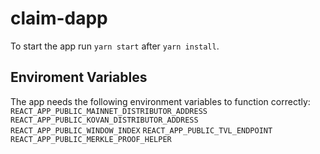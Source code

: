 # claim-dapp

To start the app run `yarn start` after `yarn install`.

## Enviroment Variables

The app needs the following environment variables to function correctly:
`REACT_APP_PUBLIC_MAINNET_DISTRIBUTOR_ADDRESS`
`REACT_APP_PUBLIC_KOVAN_DISTRIBUTOR_ADDRESS`
`REACT_APP_PUBLIC_WINDOW_INDEX`
`REACT_APP_PUBLIC_TVL_ENDPOINT`
`REACT_APP_PUBLIC_MERKLE_PROOF_HELPER`